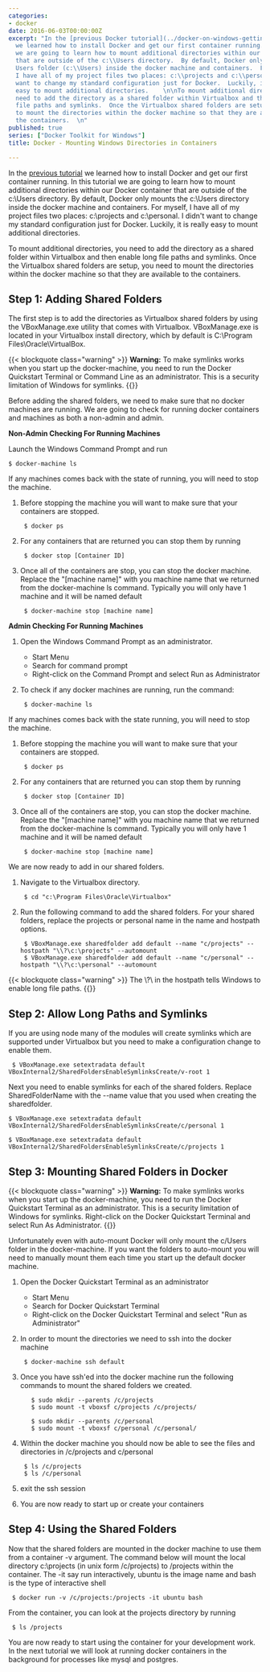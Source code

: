 ```yaml
---
categories:
- docker
date: 2016-06-03T00:00:00Z
excerpt: "In the [previous Docker tutorial](../docker-on-windows-getting-started/)
  we learned how to install Docker and get our first container running.  In this tutorial
  we are going to learn how to mount additional directories within our Docker container
  that are outside of the c:\\Users directory.  By default, Docker only mounts the
  Users folder (c:\\Users) inside the docker machine and containers.  For myself,
  I have all of my project files two places: c:\\projects and c:\\personal.  I didn't
  want to change my standard configuration just for Docker.  Luckily, it is really
  easy to mount additional directories.    \n\nTo mount additional directories, you
  need to add the directory as a shared folder within Virtualbox and then enable long
  file paths and symlinks.  Once the Virtualbox shared folders are setup, you need
  to mount the directories within the docker machine so that they are available to
  the containers.  \n"
published: true
series: ["Docker Toolkit for Windows"]
title: Docker - Mounting Windows Directories in Containers

---
```


In the [previous tutorial](../docker-on-windows-getting-started/) we learned how to install Docker and get our first container running.  In this tutorial we are going to learn how to mount additional directories within our Docker container that are outside of the c:\Users directory.  By default, Docker only mounts the c:\Users directory inside the docker machine and containers.  For myself, I have all of my project files two places: c:\projects and c:\personal.  I didn't want to change my standard configuration just for Docker.  Luckily, it is really easy to mount additional directories.

To mount additional directories, you need to add the directory as a shared folder within Virtualbox and then enable long file paths and symlinks.  Once the Virtualbox shared folders are setup, you need to mount the directories within the docker machine so that they are available to the containers.

## Step 1: Adding Shared Folders

The first step is to add the directories as Virtualbox shared folders by using  the VBoxManage.exe utility that comes with Virtualbox.  VBoxManage.exe is located in your Virtualbox install directory, which by default is C:\Program Files\Oracle\VirtualBox.

{{< blockquote class="warning" >}}
**Warning:** To make symlinks works when you start up the docker-machine, you need to run the Docker Quickstart Terminal or Command Line as an administrator.  This is a security limitation of Windows for symlinks.
{{</blockquote>}}

Before adding the shared folders, we need to make sure that no docker machines are running.  We are going to check for running docker containers and machines as both a  non-admin and admin.

**Non-Admin Checking For Running Machines**

Launch the Windows Command Prompt and run

    $ docker-machine ls

If any machines comes back with the state of running, you will need to stop the machine.


1. Before stopping the machine you will want to make sure that your containers are stopped.

        $ docker ps

1. For any containers that are returned you can stop them by running

        $ docker stop [Container ID]

1. Once all of the containers are stop, you can stop the docker machine. Replace the "[machine name]" with you machine name that we returned from the docker-machine ls command.   Typically you will only have 1 machine and it will be named  default

        $ docker-machine stop [machine name]

**Admin Checking For Running Machines**

1. Open the Windows Command Prompt as an administrator.
     * Start Menu
     * Search for command prompt
     * Right-click on the Command Prompt and select Run as Administrator
1. To check if any docker machines are running, run the command:

        $ docker-machine ls

If any machines comes back with the state running, you will need to stop the machine.

1. Before stopping the machine you will want to make sure that your containers are stopped.

        $ docker ps

1. For any containers that are returned you can stop them by running

        $ docker stop [Container ID]

1. Once all of the containers are stop, you can stop the docker machine. Replace the "[machine name]" with you machine name that we returned from the docker-machine ls command.   Typically you will only have 1 machine and it will be named  default

        $ docker-machine stop [machine name]

We are now ready to add in our shared folders.

1. Navigate to the Virtualbox directory.

        $ cd "c:\Program Files\Oracle\Virtualbox"

1. Run the following command to add the shared folders.  For your shared folders, replace the projects or personal name in the name and hostpath options.

        $ VBoxManage.exe sharedfolder add default --name "c/projects" --hostpath "\\?\c:\projects" --automount
        $ VBoxManage.exe sharedfolder add default --name "c/personal" --hostpath "\\?\c:\personal" --automount

{{< blockquote class="warning" >}}
The \\?\ in the hostpath tells Windows to enable long file paths.
{{</blockquote>}}

## Step 2: Allow Long Paths and Symlinks

If you are using node many of the modules will create symlinks which are supported under Virtualbox but you need to make a configuration change to enable them.

     $ VBoxManage.exe setextradata default VBoxInternal2/SharedFoldersEnableSymlinksCreate/v-root 1

Next you need to enable symlinks for each of the shared folders.  Replace SharedFolderName with the --name value that you used when creating the sharedfolder.

    $ VBoxManage.exe setextradata default VBoxInternal2/SharedFoldersEnableSymlinksCreate/c/personal 1

    $ VBoxManage.exe setextradata default VBoxInternal2/SharedFoldersEnableSymlinksCreate/c/projects 1

## Step 3: Mounting Shared Folders in Docker

{{< blockquote class="warning" >}}
**Warning:** To make symlinks works when you start up the docker-machine, you need to run the Docker Quickstart Terminal as an administrator.  This is a security limitation of Windows for symlinks.  Right-click on the Docker Quickstart Terminal and select Run As Administrator.
{{</blockquote>}}

Unfortunately even with auto-mount Docker will only mount the c/Users folder in the docker-machine.  If you want the folders to auto-mount you will need to manually mount them each time you start up the default docker machine.

1. Open the Docker Quickstart Terminal as an administrator
    * Start Menu
    * Search for Docker Quickstart Terminal
    * Right-click on the Docker Quickstart Terminal and select "Run as Administrator"

1. In order to mount the directories we need to ssh into the docker machine

        $ docker-machine ssh default

1. Once you have ssh'ed into the docker machine run the following commands to mount the shared folders we created.

          $ sudo mkdir --parents /c/projects
          $ sudo mount -t vboxsf c/projects /c/projects/

          $ sudo mkdir --parents /c/personal
          $ sudo mount -t vboxsf c/personal /c/personal/

1. Within the docker machine you should now be able to see the files and directories in /c/projects and c/personal

        $ ls /c/projects
        $ ls /c/personal

1. exit the ssh session
1. You are now ready to start up or create your containers


## Step 4: Using the Shared Folders

Now that the shared folders are mounted in the docker machine to use them from a container -v argument.  The command below will mount the local directory c:\projects (in unix form /c/projects) to /projects within the container.  The -it say run interactively, ubuntu is the image name and bash is the type of interactive shell

     $ docker run -v /c/projects:/projects -it ubuntu bash

From the container, you can look at the projects directory by running

     $ ls /projects

You are now ready to start using the container for your development work.  In the next tutorial we will look at running docker containers in the background for processes like mysql and postgres.

